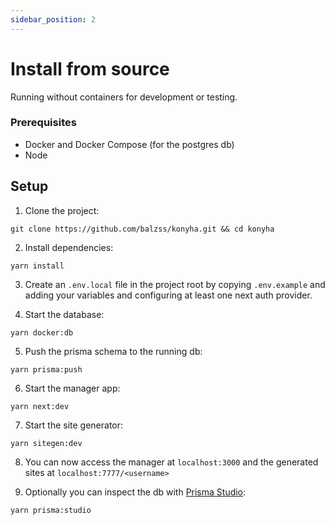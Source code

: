 ```yaml
---
sidebar_position: 2
---
```


# Install from source

Running without containers for development or testing.

### Prerequisites

- Docker and Docker Compose (for the postgres db)
- Node

## Setup

1. Clone the project:

```
git clone https://github.com/balzss/konyha.git && cd konyha
```

2. Install dependencies:

```
yarn install
```

3. Create an `.env.local` file in the project root by copying `.env.example` and adding your variables and configuring
   at least one next auth provider.

4. Start the database:

```
yarn docker:db
```

5. Push the prisma schema to the running db:

```
yarn prisma:push
```

6. Start the manager app:

```
yarn next:dev
```

7. Start the site generator:

```
yarn sitegen:dev
```

8. You can now access the manager at `localhost:3000` and the generated sites at `localhost:7777/<username>`

9. Optionally you can inspect the db with [Prisma Studio](https://www.prisma.io/studio):

```
yarn prisma:studio
```
